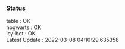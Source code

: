 ### Status


table : OK  
hogwarts : OK  
icy-bot : OK  
Latest Update : 2022-03-08 04:10:29.635358
